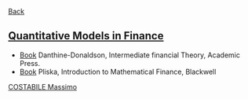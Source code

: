 
[Back](../Index.md)


## [Quantitative Models in Finance](https://www.unical.it/storage/cds/20540/activities/114294/)


- [Book](<Books/Intermediate Financial Theory (2014) Academic Press.pdf>) Danthine-Donaldson, Intermediate financial Theory, Academic Press.
- [Book](<Books/Introduction to Mathematical Finance 1997.pdf>) Pliska, Introduction to Mathematical Finance, Blackwell

[COSTABILE Massimo](https://www.unical.it/storage/addressbook/gAAAAABlEA7TyRBvh1xTWpCCNHq5bLKyvrKFzjy3rN81-VCMMatYcOtr4UNWt4eM_kjAT7b7jTFJxFPcTMk3bHdg0T1vj-TbPg==/)

